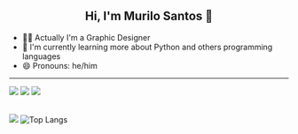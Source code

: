 ## <div align='center'> Hi, I'm Murilo Santos 👋 </div>
- 🧑‍🎨 Actually I'm a Graphic Designer
- 🐍 I'm currently learning more about Python and others programming languages
- 😄 Pronouns: he/him
***
<div>
  <a href="mailto:contato.msantos02@gmail.com" target="_blank"> <img src="https://img.shields.io/badge/Gmail-D14836?style=for-the-badge&logo=gmail&logoColor=white"></a>
  <a href="https://github.com/mulirosantos" target="_blank"> <img src="https://img.shields.io/badge/GitHub-100000?style=for-the-badge&logo=github&logoColor=white"></a>
  <a href="https://linkedin.com/in/murilo-santos-34a54a244" target="_blank"> <img src="https://img.shields.io/badge/LinkedIn-0077B5?style=for-the-badge&logo=linkedin&logoColor=white"></a>
</div>
<br>

[![](https://github-readme-stats.vercel.app/api?username=mulirosantos&theme=dracula&hide=prs)](https://github.com/mulirosantos/github-readme-stats)
![Top Langs](https://github-readme-stats.vercel.app/api/top-langs/?username=mulirosantos&theme=dracula&layout=compact)

<!--
**mulirosantos/mulirosantos** is a ✨ _special_ ✨ repository because its `README.md` (this file) appears on your GitHub profile.

Here are some ideas to get you started:

- 🔭 I’m currently working on ...
- 🌱 I’m currently learning ...
- 👯 I’m looking to collaborate on ...
- 🤔 I’m looking for help with ...
- 💬 Ask me about ...
- 📫 How to reach me: ...
- 😄 Pronouns: ...
- ⚡ Fun fact: ...
-->
